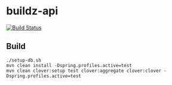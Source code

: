 # buildz-api

[![Build Status](https://travis-ci.com/absolutegalaber/buildz-api.svg?branch=main)](https://travis-ci.com/absolutegalaber/buildz-api)

## Build

```shell script
./setup-db.sh
mvn clean install -Dspring.profiles.active=test
mvn clean clover:setup test clover:aggregate clover:clover -Dspring.profiles.active=test
```


